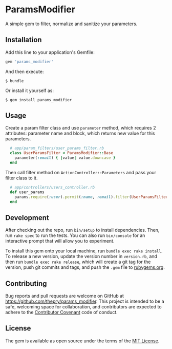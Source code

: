 # ParamsModifier

A simple gem to filter, normalize and sanitize your parameters.

## Installation

Add this line to your application's Gemfile:

```ruby
gem 'params_modifier'
```

And then execute:

    $ bundle

Or install it yourself as:

    $ gem install params_modifier

## Usage

Create a param filter class and use `parameter` method, which requires 2 attributes: parameter name and block, which returns new value for this parameters.

```ruby
  # app/param_filters/user_params_filter.rb
  class UserParamsFilter < ParamsModifier::Base
    parameter(:email) { |value| value.downcase }
  end
```

Then call filter method on `ActionController::Parameters` and pass your filter class to it.

```ruby
  # app/controllers/users_controller.rb
  def user_params
    params.require(:user).permit(:name, :email).filter(UserParamsFilter)
  end
```

## Development

After checking out the repo, run `bin/setup` to install dependencies. Then, run `rake spec` to run the tests. You can also run `bin/console` for an interactive prompt that will allow you to experiment.

To install this gem onto your local machine, run `bundle exec rake install`. To release a new version, update the version number in `version.rb`, and then run `bundle exec rake release`, which will create a git tag for the version, push git commits and tags, and push the `.gem` file to [rubygems.org](https://rubygems.org).

## Contributing

Bug reports and pull requests are welcome on GitHub at https://github.com/thepry/params_modifier. This project is intended to be a safe, welcoming space for collaboration, and contributors are expected to adhere to the [Contributor Covenant](http://contributor-covenant.org) code of conduct.


## License

The gem is available as open source under the terms of the [MIT License](http://opensource.org/licenses/MIT).

